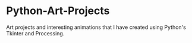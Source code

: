 # Python-Art-Projects
Art projects and interesting animations that I have created using Python's Tkinter and Processing.
